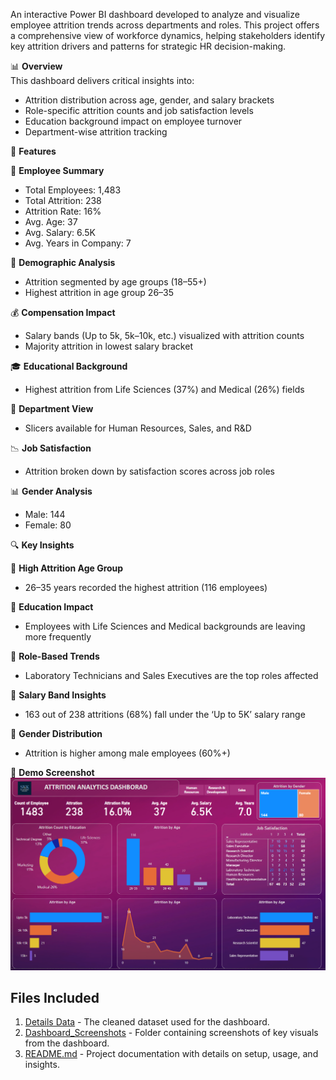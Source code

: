 An interactive Power BI dashboard developed to analyze and visualize employee attrition trends across departments and roles. This project offers a comprehensive view of workforce dynamics, helping stakeholders identify key attrition drivers and patterns for strategic HR decision-making.

📊 **Overview**  
This dashboard delivers critical insights into:

- Attrition distribution across age, gender, and salary brackets  
- Role-specific attrition counts and job satisfaction levels  
- Education background impact on employee turnover  
- Department-wise attrition tracking  

🚀 **Features**

👥 **Employee Summary**  
- Total Employees: 1,483  
- Total Attrition: 238  
- Attrition Rate: 16%  
- Avg. Age: 37  
- Avg. Salary: 6.5K  
- Avg. Years in Company: 7  

📅 **Demographic Analysis**  
- Attrition segmented by age groups (18–55+)  
- Highest attrition in age group 26–35  

💰 **Compensation Impact**  
- Salary bands (Up to 5k, 5k–10k, etc.) visualized with attrition counts  
- Majority attrition in lowest salary bracket  

🎓 **Educational Background**  
- Highest attrition from Life Sciences (37%) and Medical (26%) fields  

📌 **Department View**  
- Slicers available for Human Resources, Sales, and R&D  

📉 **Job Satisfaction**  
- Attrition broken down by satisfaction scores across job roles  

📊 **Gender Analysis**  
- Male: 144  
- Female: 80

🔍 **Key Insights**

📌 **High Attrition Age Group**  
- 26–35 years recorded the highest attrition (116 employees)

📌 **Education Impact**  
- Employees with Life Sciences and Medical backgrounds are leaving more frequently

📌 **Role-Based Trends**  
- Laboratory Technicians and Sales Executives are the top roles affected

📌 **Salary Band Insights**  
- 163 out of 238 attritions (68%) fall under the ‘Up to 5K’ salary range

📌 **Gender Distribution**  
- Attrition is higher among male employees (60%+)

📎 **Demo Screenshot**  
![Attrition Analytics Dashboard](./Attrition%20Analytics.png)

## Files Included
1. [Details Data](Details.csv) - The cleaned dataset used for the dashboard.
2. [Dashboard_Screenshots]() - Folder containing screenshots of key visuals from the dashboard.
3. [README.md]() - Project documentation with details on setup, usage, and insights.
